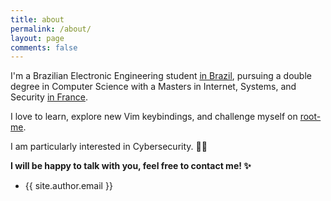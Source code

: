 ```yaml
---
title: about
permalink: /about/
layout: page
comments: false
---
```


I'm a Brazilian Electronic Engineering student <a href="https://www.utfpr.edu.br/" target="_blank" rel="noopener">in Brazil</a>, pursuing a double degree in Computer Science with a Masters in Internet, Systems, and Security <a href="https://telecomnancy.univ-lorraine.fr/" target="_blank" rel="noopener">in France</a>.

I love to learn, explore new Vim keybindings, and challenge myself on <a href="https://www.root-me.org/vicnetto?lang=en#f1b0f90c8258ff187e43e4632f3d277c" target="_blank" rel="noopener">root-me</a>.

I am particularly interested in Cybersecurity. 👨‍💻

**I will be happy to talk with you, feel free to contact me! ✨**

- {{ site.author.email }}
